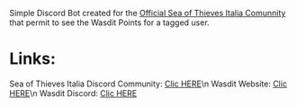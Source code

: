 Simple Discord Bot created for the [Official Sea of Thieves Italia Comunnity](http://discord.gg/seaofthievesit) that permit to see the Wasdit Points for a tagged user.

# Links:

Sea of Thieves Italia Discord Community: [Clic HERE](http://discord.gg/seaofthievesit)\n
Wasdit Website: [Clic HERE](https://wasdit.games/)\n
Wasdit Discord: [Clic HERE](https://discord.com/invite/GgP6djV)

